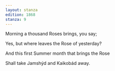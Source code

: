 ```yaml
---
layout: stanza
edition: 1868
stanza: 9
---
```


Morning a thousand Roses brings, you say;

Yes, but where leaves the Rose of yesterday?

And this first Summer month that brings the Rose

Shall take Jamshýd and Kaikobád away.